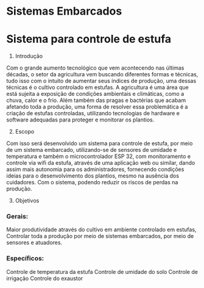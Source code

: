 # Sistemas Embarcados

# Sistema para controle de estufa

1. Introdução

Com o grande aumento tecnológico que vem acontecendo nas últimas décadas, o setor da agricultura vem buscando diferentes formas e técnicas, tudo isso com o intuito de aumentar seus índices de produção, uma dessas técnicas é o cultivo controlado em estufas.
A agricultura é uma área que está sujeita a exposição de condições ambientais e climáticas, como a chuva, calor e o frio. Além também das pragas e bactérias que acabam afetando toda a produção, uma forma de resolver essa problemática é a criação de estufas controladas, utilizando tecnologias de hardware e software adequadas para proteger e monitorar os plantios.


2. Escopo

Com isso será desenvolvido um sistema para controle de estufa, por meio de um sistema embarcado, utilizando-se de sensores de umidade e temperatura e também o microcontrolador ESP 32, com monitoramento e controle via wifi da estufa, através de uma aplicação web ou similar, dando assim mais autonomia para os administradores, fornecendo condições ideias para o desenvolvimento dos plantios, mesmo na ausência dos cuidadores. Com o sistema, podendo reduzir os riscos de perdas na produção.

3. Objetivos

### Gerais:
Maior produtividade através do cultivo em ambiente controlado em estufas, Controlar toda a produção por meio de sistemas embarcados, por meio de sensores e atuadores.

### Específicos:
Controle de temperatura da estufa
Controle de umidade do solo
Controle de  irrigação
Controle do exaustor

